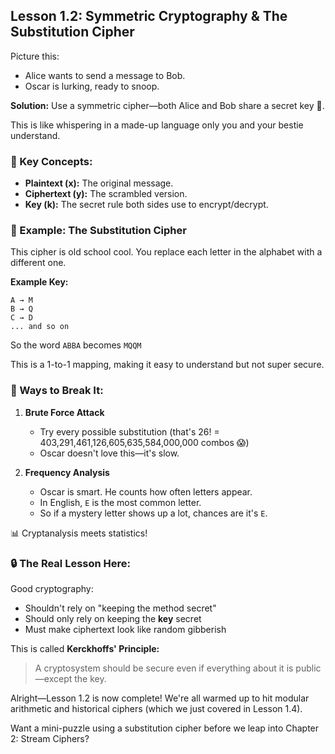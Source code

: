 ## Lesson 1.2: Symmetric Cryptography & The Substitution Cipher

Picture this:

-   Alice wants to send a message to Bob.
-   Oscar is lurking, ready to snoop.

**Solution:** Use a symmetric cipher—both Alice and Bob share a secret key 🔑.

This is like whispering in a made-up language only you and your bestie understand.

### 🧠 Key Concepts:

-   **Plaintext (x):** The original message.
-   **Ciphertext (y):** The scrambled version.
-   **Key (k):** The secret rule both sides use to encrypt/decrypt.

### 🧩 Example: The Substitution Cipher

This cipher is old school cool. You replace each letter in the alphabet with a different one.

**Example Key:**
```
A → M
B → Q
C → D
... and so on
```

So the word `ABBA` becomes `MQQM`

This is a 1-to-1 mapping, making it easy to understand but not super secure.

### 🧨 Ways to Break It:

1.  **Brute Force Attack**
    -   Try every possible substitution (that's 26! = 403,291,461,126,605,635,584,000,000 combos 😱)
    -   Oscar doesn't love this—it's slow.

2.  **Frequency Analysis**
    -   Oscar is smart. He counts how often letters appear.
    -   In English, `E` is the most common letter.
    -   So if a mystery letter shows up a lot, chances are it's `E`.

📊 Cryptanalysis meets statistics!

### 🔒 The Real Lesson Here:

Good cryptography:

-   Shouldn't rely on "keeping the method secret"
-   Should only rely on keeping the **key** secret
-   Must make ciphertext look like random gibberish

This is called **Kerckhoffs' Principle:**

> A cryptosystem should be secure even if everything about it is public—except the key.

Alright—Lesson 1.2 is now complete!
We're all warmed up to hit modular arithmetic and historical ciphers (which we just covered in Lesson 1.4).

Want a mini-puzzle using a substitution cipher before we leap into Chapter 2: Stream Ciphers? 